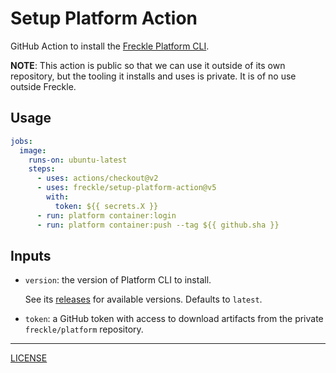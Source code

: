 # Setup Platform Action

GitHub Action to install the [Freckle Platform CLI][platform].

[platform]: https://github.com/freckle/platform

**NOTE**: This action is public so that we can use it outside of its own
repository, but the tooling it installs and uses is private. It is of no use
outside Freckle.

## Usage

```yaml
jobs:
  image:
    runs-on: ubuntu-latest
    steps:
      - uses: actions/checkout@v2
      - uses: freckle/setup-platform-action@v5
        with:
          token: ${{ secrets.X }}
      - run: platform container:login
      - run: platform container:push --tag ${{ github.sha }}
```

## Inputs

- `version`: the version of Platform CLI to install.

  See its [releases][] for available versions. Defaults to `latest`.

  [releases]: https://github.com/freckle/platform/releases

- `token`: a GitHub token with access to download artifacts from the private
  `freckle/platform` repository.

---

[LICENSE](./LICENSE)
